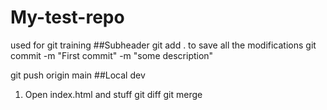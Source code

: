 # My-test-repo
used for git training
 ##Subheader
 git add . to save all the modifications
git commit -m "First
 commit" -m "some description"

 git push origin main
 ##Local dev
 1. Open index.html and stuff
 git diff
 git merge
